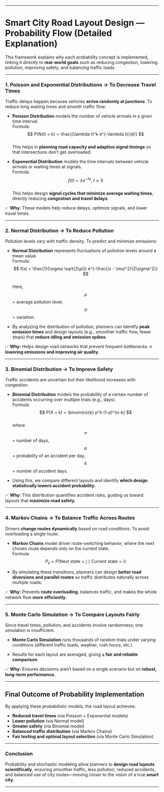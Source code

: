***

# Smart City Road Layout Design — Probability Flow (Detailed Explanation)

This framework explains why each probability concept is implemented, linking it directly to **real-world goals** such as reducing congestion, lowering pollution, improving safety, and balancing traffic loads.  

***

### **1. Poisson and Exponential Distributions → To Decrease Travel Times**

Traffic delays happen because vehicles **arrive randomly at junctions**. To reduce long waiting times and smooth traffic flow:

- **Poisson Distribution** models the number of vehicle arrivals in a given time interval.  
  Formula:  
  $$
  P(N(t) = k) = \frac{(\lambda t)^k e^{-\lambda t}}{k!}
  $$  
  This helps in **planning road capacity and adaptive signal timings** so that intersections don’t get overloaded.

- **Exponential Distribution** models the time intervals between vehicle arrivals or waiting times at signals.  
  Formula:  
  $$
  f(t) = \lambda e^{-\lambda t}, \; t \geq 0
  $$  
  This helps design **signal cycles that minimize average waiting times**, directly reducing **congestion and travel delays**.

✅ **Why:** These models help reduce delays, optimize signals, and lower travel times.

***

### **2. Normal Distribution → To Reduce Pollution**

Pollution levels vary with traffic density. To predict and minimize emissions:

- **Normal Distribution** represents fluctuations of pollution levels around a mean value.  
  Formula:  
  $$
  f(x) = \frac{1}{\sigma \sqrt{2\pi}} e^{-\frac{(x - \mu)^2}{2\sigma^2}}
  $$  
  Here, $$\mu$$ = average pollution level, $$\sigma$$ = variation.  

- By analyzing the distribution of pollution, planners can identify **peak emission times** and design layouts (e.g., smoother traffic flow, fewer stops) that **reduce idling and emission spikes**.

✅ **Why:** Helps design road networks that prevent frequent bottlenecks → **lowering emissions and improving air quality.**

***

### **3. Binomial Distribution → To Improve Safety**

Traffic accidents are uncertain but their likelihood increases with congestion.  

- **Binomial Distribution** models the probability of a certain number of accidents occurring over multiple trials (e.g., days).  
  Formula:  
  $$
  P(X = k) = \binom{n}{k} p^k (1-p)^{n-k}
  $$  
  where $$n$$ = number of days, $$p$$ = probability of an accident per day, $$k$$ = number of accident days.  

- Using this, we compare different layouts and identify **which design statistically lowers accident probability.**

✅ **Why:** This distribution quantifies accident risks, guiding us toward layouts that **maximize road safety.**

***

### **4. Markov Chains → To Balance Traffic Across Routes**

Drivers **change routes dynamically** based on road conditions. To avoid overloading a single route:

- **Markov Chains** model driver route-switching behavior, where the next chosen route depends only on the current state.  
  Formula:  
  $$
  P_{ij} = P(\text{Next state} = j \mid \text{Current state} = i)
  $$  

- By simulating these transitions, planners can design **better road diversions and parallel routes** so traffic distributes naturally across multiple roads.

✅ **Why:** Prevents **route overloading**, balances traffic, and makes the whole network flow **more efficiently**.

***

### **5. Monte Carlo Simulation → To Compare Layouts Fairly**

Since travel times, pollution, and accidents involve randomness, one simulation is insufficient.  

- **Monte Carlo Simulation** runs thousands of random trials under varying conditions (different traffic loads, weather, rush hours, etc.).  

- Results for each layout are averaged, giving a **fair and reliable comparison**.

✅ **Why:** Ensures decisions aren’t based on a single scenario but on **robust, long-term performance.**

***

## **Final Outcome of Probability Implementation**

By applying these probabilistic models, the road layout achieves:

- **Reduced travel times** (via Poisson + Exponential models)  
- **Lower pollution** (via Normal model)  
- **Greater safety** (via Binomial model)  
- **Balanced traffic distribution** (via Markov Chains)  
- **Fair testing and optimal layout selection** (via Monte Carlo Simulation)  

***

### **Conclusion**
Probability and stochastic modeling allow planners to **design road layouts scientifically**, ensuring smoother traffic, less pollution, reduced accidents, and balanced use of city routes—moving closer to the vision of a true **smart city**.  

***

